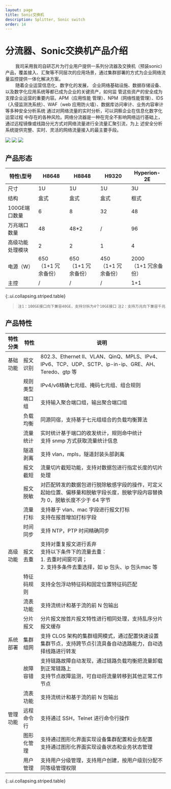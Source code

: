 ```yaml
---
layout: page
title: Sonic交换机
description: Splitter, Sonic switch
order: 14
---
```


# 分流器、Sonic交换机产品介绍

&nbsp;&nbsp;&nbsp;&nbsp;&nbsp;&nbsp;&nbsp;&nbsp;我司采用我司自研芯片为行业用户提供一系列分流器及交换机（预装sonic）产品，覆盖接入、汇聚等不同层次的应用场景，通过集群部署的方式为企业网络流量监控提供一体化解决方案。<br>
&nbsp;&nbsp;&nbsp;&nbsp;&nbsp;&nbsp;&nbsp;&nbsp;随着企业运营信息化、数字化的发展， 企业网络基础设施、数据存储设备、以及数字化应用系统等都已成为企业的关键资产，如何监 管这些资产的安全成为支撑企业运营的重要内容。APM（应用性能 管理）、NPM（网络性能管理）、IDS（入侵监测洗系统）、WAF（web 应用防火墙）、数据库访问审计、业务内容审计等多种安全分析系统 通过对网络流量的实时分析，可以洞察企业在信息化数字化运营过程 中存在的各种风险。网络分流器是一种在完全不影响网络运行基础上，通过远程镜像或线路分光方式对网络流量进行全流量汇聚引流，为上 述安全分析系统提供完整、实时、灵活的网络流量接入的最主要手段。<br>

<img src="image1.png" wwidth="30%"> <img src="image2.png" wwidth="30%"> <img src="image2.png" wwidth="30%">

## 产品形态

| 特性\型号       | H8648 | H8848 | H9320 | Hyperion-2E |
|-----------------|-------|-------|-------|-------------|
| 尺寸            | 1U    | 1U    | 1U    | 3U          |
| 结构            | 盒式  | 盒式  | 盒式  | 框式        |
| 100GE端口数量   | 6     | 8     | 32    | 48          |
| 万兆端口数量    | 48    | 48*2   | /     | 96          |
| 高级功能处理模块 | 2     | 2     | 1     | 4           |
| 电源（W）       | 650<br>（1+1 冗余备份）   | 650<br>（1+1 冗余备份）   | 450<br>（1+1 冗余备份）   | 2000<br>（1+1 冗余备份）        |
| 主控            | /     | /     | /     | 1+1         |
{:.ui.collapsing.striped.table}
> `注1：100GE接口向下兼容40GE，支持分拆为4个10GE接口`
> `注2：支持万兆向下兼容千兆`

## 产品特性

| 特性分类 | 特性        | 说明                                                                 |
|----------|-------------|----------------------------------------------------------------------|
| 基础功能 | 报文识别    | 802.3、Ethernet II、VLAN、QinQ、MPLS、IPv4、IPv6、TCP、UDP、SCTP、ip-in-ip、GRE、AH、 Teredo、gtp 等     |
|  | 规则类型    | IPv4/v6精确七元组、掩码七元组、组合规则                              |
|  | 端口组    | 支持输入聚合端口组，输出聚合端口组                                       |
|  | 负载均衡    | 同源同宿，支持基于七元组组合的负载均衡算法                                               |
|  | 流量统计    | 实时统计基于端口的收发统计，规则命中统计<br>支持 snmp 方式获取流量统计信息             |
|  | 隧道剥离    |   支持 vlan，mpls，隧道封装头部剥离           |                                                             |
|  | 报文截短      | 流量切片截短功能，支持对数据包进行指定长度的切片处理                        |
|  | 报文脱敏    | 对匹配转发的数据包进行脱除敏感字段的操作，可定义起始位置、偏移量和脱敏字段长度，脱敏字段内容替换为 0，脱敏长度不少于 64 字节                       |
|  | 流量打标  | 支持基于 vlan、mac 字段进行报文打标<br>支持在报首增加打标字段                                 |
|  | 时间同步      | 支持 NTP，PTP 时间精确同步                                     |
| 高级功能 | 报文去重      | 支持对重复报文进行丢弃<br>支持以下条件下的流量去重：<br>1. 去重时间窗可调；<br>2. 支持多条件去重选择，如 ip 包头、ip 包头mac 等         |
|  | 特征码规则    | 支持全包浮动特征码和固定位置特征码匹配                                                      |
|  | 流表功能    | 支持流统计和基于流的前 N 包输出                                     |
|  | 分片报文      | 分片报文按首片报文特性进行相同处理，支持乱序分片报文缓存                                   |
| 系统部署 | 集群组网      | 支持 CLOS 架构的集群组网模式，通过配置快速设置集群节点，支持跨节点引流具备自动选路能力，自动选择线路进行转发         |
|  | 故障容错    | 支持链路故障自动发现，通过链路负载均衡把流量卸载到正常链路上<br>支持节点故障监测，可自动将流量转移到其他正常工作节点                                                      |
|  | 流表功能    | 支持流统计和基于流的前 N 包输出                                     |
| 管理功能 | 远程命令行      | 支持通过 SSH，Telnet 进行命令行操作                                   |
|  | 图形化管理      | 支持通过图形化界面实现设备集群配置和业务配置<br>支持通过图形化界面实现设备状态和业务状态管理                                   |
|  | 用户管理      | 支持用户分级管理，支持用户创建，按用户级别分配不同等级管理权限                                   |
{:.ui.collapsing.striped.table}